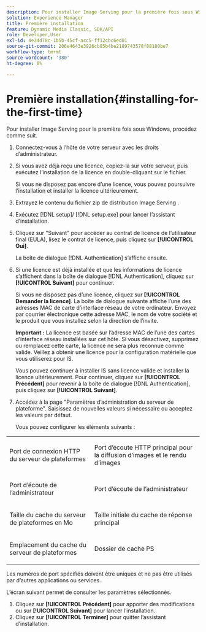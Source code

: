 ```yaml
---
description: Pour installer Image Serving pour la première fois sous Windows, procédez comme suit.
solution: Experience Manager
title: Première installation
feature: Dynamic Media Classic, SDK/API
role: Developer,User
exl-id: 4e34d78c-1b5b-45cf-acc5-ff12cbc6ed01
source-git-commit: 206e4643e3926cb85b4be2189743578f88180be7
workflow-type: tm+mt
source-wordcount: '380'
ht-degree: 0%

---
```


# Première installation{#installing-for-the-first-time}

Pour installer Image Serving pour la première fois sous Windows, procédez comme suit.

1. Connectez-vous à l’hôte de votre serveur avec les droits d’administrateur.
1. Si vous avez déjà reçu une licence, copiez-la sur votre serveur, puis exécutez l’installation de la licence en double-cliquant sur le fichier.

   Si vous ne disposez pas encore d’une licence, vous pouvez poursuivre l’installation et installer la licence ultérieurement.
1. Extrayez le contenu du fichier zip de distribution Image Serving .
1. Exécutez [!DNL setup]/ [!DNL setup.exe] pour lancer l’assistant d’installation.
1. Cliquez sur &quot;Suivant&quot; pour accéder au contrat de licence de l’utilisateur final (EULA), lisez le contrat de licence, puis cliquez sur **[!UICONTROL Oui]**.

   La boîte de dialogue [!DNL Authentication] s’affiche ensuite.
1. Si une licence est déjà installée et que les informations de licence s’affichent dans la boîte de dialogue [!DNL Authentication], cliquez sur **[!UICONTROL Suivant]** pour continuer.

   Si vous ne disposez pas d’une licence, cliquez sur **[!UICONTROL Demander la licence]**. La boîte de dialogue suivante affiche l’une des adresses MAC de carte d’interface réseau de votre ordinateur. Envoyez par courrier électronique cette adresse MAC, le nom de votre société et le produit que vous installez selon la direction de l’invite.

   **Important :** La licence est basée sur l’adresse MAC de l’une des cartes d’interface réseau installées sur cet hôte. Si vous désactivez, supprimez ou remplacez cette carte, la licence ne sera plus reconnue comme valide. Veillez à obtenir une licence pour la configuration matérielle que vous utiliserez pour IS.

   Vous pouvez continuer à installer IS sans licence valide et installer la licence ultérieurement. Pour continuer, cliquez sur **[!UICONTROL Précédent]** pour revenir à la boîte de dialogue [!DNL Authentication], puis cliquez sur **[!UICONTROL Suivant]**.
1. Accédez à la page &quot;Paramètres d’administration du serveur de plateforme&quot;. Saisissez de nouvelles valeurs si nécessaire ou acceptez les valeurs par défaut.

   Vous pouvez configurer les éléments suivants :

<table id="table_AA5D7674BBBE4AD4B373066AEF413FFD"> 
 <tbody> 
  <tr> 
   <td> <p> Port de connexion HTTP du serveur de plateformes </p> </td> 
   <td> <p>Port d’écoute HTTP principal pour la diffusion d’images et le rendu d’images </p> </td> 
  </tr> 
  <tr> 
   <td> <p> Port d’écoute de l’administrateur </p> </td> 
   <td> <p>Port d’écoute de l’administrateur </p> </td> 
  </tr> 
  <tr> 
   <td> <p> Taille du cache du serveur de plateformes en Mo </p> </td> 
   <td> <p>Taille initiale du cache de réponse principal </p> </td> 
  </tr> 
  <tr> 
   <td> <p> Emplacement du cache du serveur de plateformes </p> </td> 
   <td> <p>Dossier de cache PS </p> </td> 
  </tr> 
 </tbody> 
</table>

Les numéros de port spécifiés doivent être uniques et ne pas être utilisés par d’autres applications ou services.

L’écran suivant permet de consulter les paramètres sélectionnés.
1. Cliquez sur **[!UICONTROL Précédent]** pour apporter des modifications ou sur **[!UICONTROL Suivant]** pour lancer l’installation.
1. Cliquez sur **[!UICONTROL Terminer]** pour quitter l’assistant d’installation.
